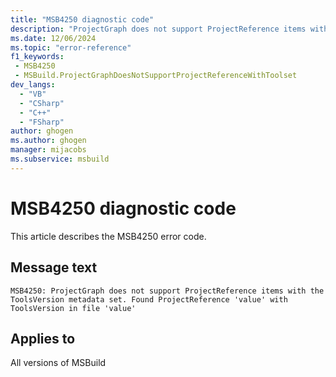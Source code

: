 ```yaml
---
title: "MSB4250 diagnostic code"
description: "ProjectGraph does not support ProjectReference items with the ToolsVersion metadata set. Found ProjectReference 'value' with ToolsVersion in file 'value'"
ms.date: 12/06/2024
ms.topic: "error-reference"
f1_keywords:
 - MSB4250
 - MSBuild.ProjectGraphDoesNotSupportProjectReferenceWithToolset
dev_langs:
  - "VB"
  - "CSharp"
  - "C++"
  - "FSharp"
author: ghogen
ms.author: ghogen
manager: mijacobs
ms.subservice: msbuild
---
```


# MSB4250 diagnostic code

<!-- :::ErrorDefinitionDescription::: -->
<!-- :::editable-content name="introDescription"::: -->
This article describes the MSB4250 error code.
<!-- :::editable-content-end::: -->

## Message text

```output
MSB4250: ProjectGraph does not support ProjectReference items with the ToolsVersion metadata set. Found ProjectReference 'value' with ToolsVersion in file 'value'
```

<!-- :::editable-content name="postOutputDescription"::: -->
<!--
{StrBegin="MSB4250: "}
      LOCALIZATION:  Do not localize the following words: ProjectGraph, ProjectReference, ToolsVersion.
-->
<!-- :::editable-content-end::: -->
<!-- :::ErrorDefinitionDescription-end::: -->

## Applies to

All versions of MSBuild
